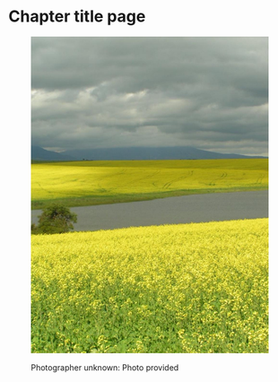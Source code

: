 # Chapter title page

<figure><img src="../.gitbook/assets/-279-250.jpg" alt=""><figcaption><p>Photographer unknown: Photo provided</p></figcaption></figure>
